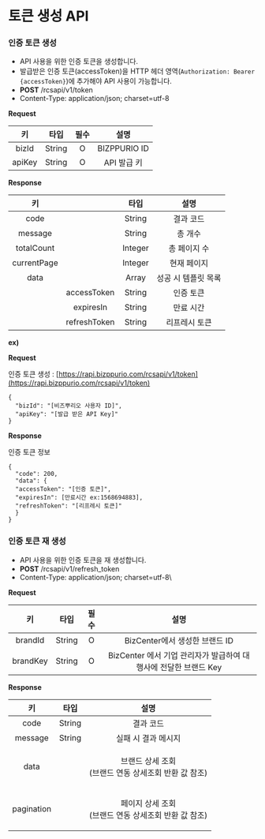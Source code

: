 # 토큰 생성 API

### 인증 토큰 생성

* API 사용을 위한 인증 토큰을 생성합니다.
* 발급받은 인증 토큰(accessToken)을 HTTP 헤더 영역(`Authorization: Bearer {accessToken}`)에 추가해야 API 사용이 가능합니다.
* **POST** /rcsapi/v1/token
* Content-Type: application/json; charset=utf-8

**Request**

|  **키** | **타입** | **필수** |    **설명**    |
| :----: | :----: | :----: | :----------: |
|  bizId | String |    O   | BIZPPURIO ID |
| apiKey | String |    O   |   API 발급 키   |

**Response**

|    **키**    |              |  **타입** |    **설명**   |
| :---------: | :----------: | :-----: | :---------: |
|     code    |              |  String |    결과 코드    |
|   message   |              |  String |     총 개수    |
|  totalCount |              | Integer |   총 페이지 수   |
| currentPage |              | Integer |    현재 페이지   |
|     data    |              |  Array  | 성공 시 템플릿 목록 |
|             |  accessToken |  String |    인증 토큰    |
|             |   expiresIn  |  String |    만료 시간    |
|             | refreshToken |  String |   리프레시 토큰   |



**ex)**

**Request**

인증 토큰 생성 : [https://rapi.bizppurio.com/rcsapi/v1/token](https://rapi.bizppurio.com/rcsapi/v1/token)

```json5
{
  "bizId": "[비즈뿌리오 사용자 ID]",
  "apiKey": "[발급 받은 API Key]"
}
```

**Response**

인증 토큰 정보

```json5
{
  "code": 200,
  "data": {
  "accessToken": "[인증 토큰]", 
  "expiresIn": [만료시간 ex:1568694883], 
  "refreshToken": "[리프레시 토큰]"
  }
}
```

### 인증 토큰 재 생성

* API 사용을 위한 인증 토큰을 재 생성합니다.
* **POST** /rcsapi/v1/refresh\_token
* Content-Type: application/json; charset=utf-8\


**Request**

|   **키**  | **타입** | **필수** |                   **설명**                   |
| :------: | :----: | :----: | :----------------------------------------: |
|  brandId | String |    O   |           BizCenter에서 생성한 브랜드 ID           |
| brandKey | String |    O   | BizCenter 에서 기업 관리자가 발급하여 대행사에 전달한 브랜드 Key |

**Response**

|    **키**   | **타입** |                   **설명**                  |
| :--------: | :----: | :---------------------------------------: |
|    code    | String |                   결과 코드                   |
|   message  | String |                실패 시 결과 메시지                |
|    data    |        | <p>브랜드 상세 조회<br>(브랜드 연동 상세조회 반환 값 참조)</p> |
| pagination |        | <p>페이지 상세 조회<br>(브랜드 연동 상세조회 반환 값 참조)</p> |

